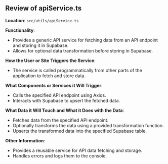 ## Review of apiService.ts

**Location**: `src/utils/apiService.ts`

**Functionality**:
- Provides a generic API service for fetching data from an API endpoint and storing it in Supabase.
- Allows for optional data transformation before storing in Supabase.

**How the User or Site Triggers the Service**:
- The service is called programmatically from other parts of the application to fetch and store data.

**What Components or Services it Will Trigger**:
- Calls the specified API endpoint using Axios.
- Interacts with Supabase to upsert the fetched data.

**What Data it Will Touch and What it Does with the Data**:
- Fetches data from the specified API endpoint.
- Optionally transforms the data using a provided transformation function.
- Upserts the transformed data into the specified Supabase table.

**Other Information**:
- Provides a reusable service for API data fetching and storage.
- Handles errors and logs them to the console.
